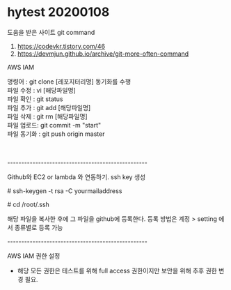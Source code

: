 # hytest 20200108

도움을 받은 사이트 
git command
1. https://codevkr.tistory.com/46
2. https://devmjun.github.io/archive/git-more-often-command

AWS IAM

명령어 : git clone [레포지터리명]  동기화를 수행<BR> 
파일 수정 : vi [해당파일명]  <BR>
파일 확인 : git status <BR>
파일 추가 : git add  [해당파일명] <BR>
파일 삭제 : git rm [해당파일명] <BR>
파일 업로드: git commit -m "start" <BR>
파일 동기화 : git push origin master <BR>
<BR></BR>

<p>--------------------------------------------------</p>

Github와 EC2 or lambda 와 연동하기. 
ssh key 생성
<p> # ssh-keygen -t rsa -C yourmailaddress </p>
<p> # cd /root/.ssh </p>
해당 파일을 복사한 후에 그 파일을 github에 등록한다. 등록 방법은 계정 > setting 에서 종류별로 등록 가능

<p>--------------------------------------------------</p>

AWS IAM 권한 설정<br>
- 해당 모든 권한은 테스트를 위해 full access 권한이지만 보안을 위해 추후 권한 변경 필요.
